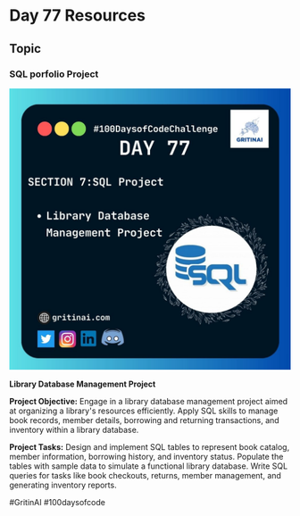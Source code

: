 # Day 77 Resources

## Topic

### SQL porfolio Project

![100 days of code Day 77](https://github.com/GritinAI/100daysofcode2.0/blob/main/Images/Day77.jpg)

**Library Database Management Project** 


**Project Objective:** 
Engage in a library database management project aimed at organizing a library's resources efficiently. Apply SQL skills to manage book records, member details, borrowing and returning transactions, and inventory within a library database.

**Project Tasks:**
Design and implement SQL tables to represent book catalog, member information, borrowing history, and inventory status.
Populate the tables with sample data to simulate a functional library database.
Write SQL queries for tasks like book checkouts, returns, member management, and generating inventory reports.

#GritinAI #100daysofcode






